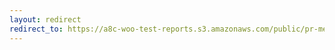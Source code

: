 ```yaml
---
layout: redirect
redirect_to: https://a8c-woo-test-reports.s3.amazonaws.com/public/pr-merge/38818/e2e/index.html
---
```

